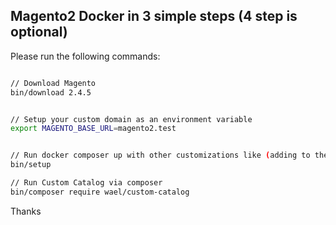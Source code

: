 ## Magento2 Docker in 3 simple steps (4 step is optional)

Please run the following commands:

```bash

// Download Magento
bin/download 2.4.5


// Setup your custom domain as an environment variable
export MAGENTO_BASE_URL=magento2.test


// Run docker composer up with other customizations like (adding to the domain hosts file)
bin/setup

// Run Custom Catalog via composer
bin/composer require wael/custom-catalog

```

Thanks
